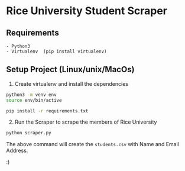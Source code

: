 # Rice University Student Scraper

## Requirements 

    - Python3
    - Virtualenv  (pip install virtualenv)

## Setup Project (Linux/unix/MacOs)
   
1. Create virtualenv and install the dependencies

```sh
python3 -m venv env
source env/bin/active

pip install -r requirements.txt
```

2. Run the Scraper to scrape the members of Rice University

```sh
python scraper.py
```

The above command will create the `students.csv` with Name and Email Address.

:)
